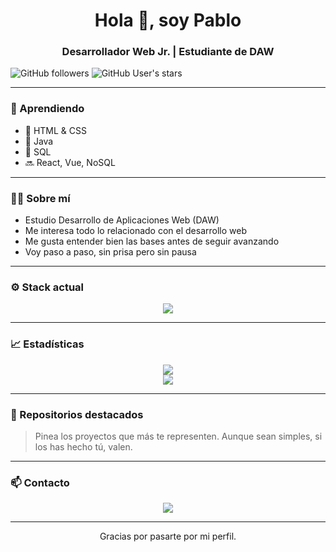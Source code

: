 <h1 align="center">Hola 👋, soy Pablo</h1>
<h3 align="center">Desarrollador Web Jr. | Estudiante de DAW</h3>

![GitHub followers](https://img.shields.io/github/followers/PabloCodevs?label=Seguidores&style=social)
![GitHub User's stars](https://img.shields.io/github/stars/PabloCodevs?affiliations=OWNER%2CCOLLABORATOR%2CORGANIZATION_MEMBER&style=social)


---

### 🚧 Aprendiendo

- 🔹 HTML & CSS  
- 🔹 Java  
- 🔹 SQL  
- 🔜 React, Vue, NoSQL

---

### 🧑‍💻 Sobre mí

- Estudio Desarrollo de Aplicaciones Web (DAW)  
- Me interesa todo lo relacionado con el desarrollo web  
- Me gusta entender bien las bases antes de seguir avanzando  
- Voy paso a paso, sin prisa pero sin pausa

---

### ⚙️ Stack actual

<p align="center">
  <img src="https://skillicons.dev/icons?i=html,css,java,mysql,git" />
</p>

---

### 📈 Estadísticas

<p align="center">
  <img src="https://github-readme-stats.vercel.app/api?username=PabloCodevs&show_icons=true&theme=tokyonight&hide_border=true" />
  <br/>
  <img src="https://github-readme-streak-stats.herokuapp.com/?user=PabloCodevs&theme=tokyonight&hide_border=true" />
</p>

---

### 📌 Repositorios destacados

> Pinea los proyectos que más te representen. Aunque sean simples, si los has hecho tú, valen.

---

### 📫 Contacto

<p align="center">
  <a href="https://www.linkedin.com/in/pablocodevs" target="_blank">
    <img src="https://img.shields.io/badge/LinkedIn-PabloCodevs-blue?style=flat-square&logo=linkedin" />
  </a>
</p>

---

<p align="center">
  Gracias por pasarte por mi perfil.
</p>
